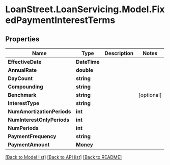 # LoanStreet.LoanServicing.Model.FixedPaymentInterestTerms
## Properties

Name | Type | Description | Notes
------------ | ------------- | ------------- | -------------
**EffectiveDate** | **DateTime** |  | 
**AnnualRate** | **double** |  | 
**DayCount** | **string** |  | 
**Compounding** | **string** |  | 
**Benchmark** | **string** |  | [optional] 
**InterestType** | **string** |  | 
**NumAmortizationPeriods** | **int** |  | 
**NumInterestOnlyPeriods** | **int** |  | 
**NumPeriods** | **int** |  | 
**PaymentFrequency** | **string** |  | 
**PaymentAmount** | [**Money**](Money.md) |  | 

[[Back to Model list]](../README.md#documentation-for-models) [[Back to API list]](../README.md#documentation-for-api-endpoints) [[Back to README]](../README.md)

